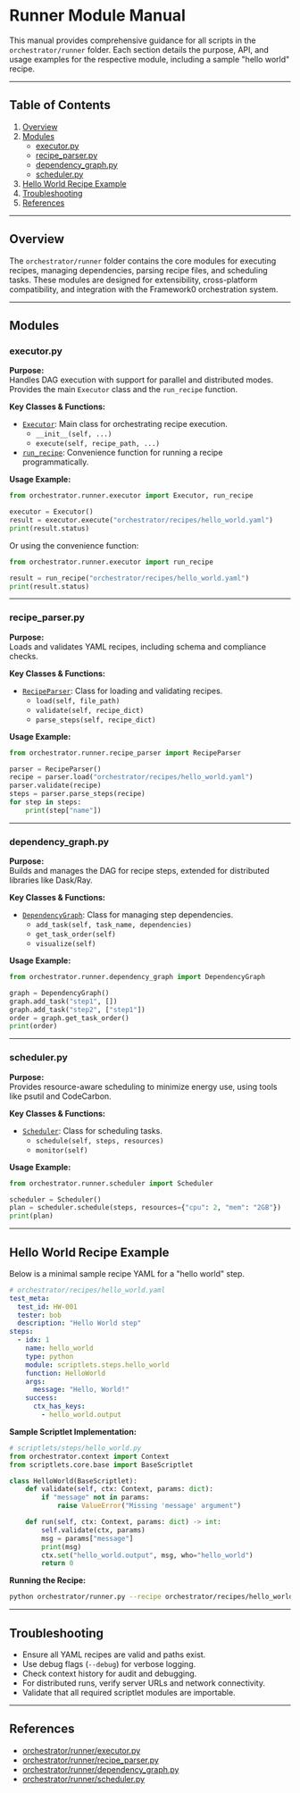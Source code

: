 # Runner Module Manual

This manual provides comprehensive guidance for all scripts in the `orchestrator/runner` folder. Each section details the purpose, API, and usage examples for the respective module, including a sample "hello world" recipe.

---

## Table of Contents

1. [Overview](#overview)
2. [Modules](#modules)
    - [executor.py](#executorpy)
    - [recipe_parser.py](#recipe_parserpy)
    - [dependency_graph.py](#dependency_graphpy)
    - [scheduler.py](#schedulerpy)
3. [Hello World Recipe Example](#hello-world-recipe-example)
4. [Troubleshooting](#troubleshooting)
5. [References](#references)

---

## Overview

The `orchestrator/runner` folder contains the core modules for executing recipes, managing dependencies, parsing recipe files, and scheduling tasks. These modules are designed for extensibility, cross-platform compatibility, and integration with the Framework0 orchestration system.

---

## Modules

### executor.py

**Purpose:**  
Handles DAG execution with support for parallel and distributed modes. Provides the main `Executor` class and the `run_recipe` function.

**Key Classes & Functions:**  
- [`Executor`](orchestrator/runner/executor.py): Main class for orchestrating recipe execution.
    - `__init__(self, ...)`
    - `execute(self, recipe_path, ...)`
- [`run_recipe`](orchestrator/runner/executor.py): Convenience function for running a recipe programmatically.

**Usage Example:**
```python
from orchestrator.runner.executor import Executor, run_recipe

executor = Executor()
result = executor.execute("orchestrator/recipes/hello_world.yaml")
print(result.status)
```

Or using the convenience function:
```python
from orchestrator.runner.executor import run_recipe

result = run_recipe("orchestrator/recipes/hello_world.yaml")
print(result.status)
```

---

### recipe_parser.py

**Purpose:**  
Loads and validates YAML recipes, including schema and compliance checks.

**Key Classes & Functions:**  
- [`RecipeParser`](orchestrator/runner/recipe_parser.py): Class for loading and validating recipes.
    - `load(self, file_path)`
    - `validate(self, recipe_dict)`
    - `parse_steps(self, recipe_dict)`

**Usage Example:**
```python
from orchestrator.runner.recipe_parser import RecipeParser

parser = RecipeParser()
recipe = parser.load("orchestrator/recipes/hello_world.yaml")
parser.validate(recipe)
steps = parser.parse_steps(recipe)
for step in steps:
    print(step["name"])
```

---

### dependency_graph.py

**Purpose:**  
Builds and manages the DAG for recipe steps, extended for distributed libraries like Dask/Ray.

**Key Classes & Functions:**  
- [`DependencyGraph`](orchestrator/runner/dependency_graph.py): Class for managing step dependencies.
    - `add_task(self, task_name, dependencies)`
    - `get_task_order(self)`
    - `visualize(self)`

**Usage Example:**
```python
from orchestrator.runner.dependency_graph import DependencyGraph

graph = DependencyGraph()
graph.add_task("step1", [])
graph.add_task("step2", ["step1"])
order = graph.get_task_order()
print(order)
```

---

### scheduler.py

**Purpose:**  
Provides resource-aware scheduling to minimize energy use, using tools like psutil and CodeCarbon.

**Key Classes & Functions:**  
- [`Scheduler`](orchestrator/runner/scheduler.py): Class for scheduling tasks.
    - `schedule(self, steps, resources)`
    - `monitor(self)`

**Usage Example:**
```python
from orchestrator.runner.scheduler import Scheduler

scheduler = Scheduler()
plan = scheduler.schedule(steps, resources={"cpu": 2, "mem": "2GB"})
print(plan)
```

---

## Hello World Recipe Example

Below is a minimal sample recipe YAML for a "hello world" step.

```yaml
# orchestrator/recipes/hello_world.yaml
test_meta:
  test_id: HW-001
  tester: bob
  description: "Hello World step"
steps:
  - idx: 1
    name: hello_world
    type: python
    module: scriptlets.steps.hello_world
    function: HelloWorld
    args:
      message: "Hello, World!"
    success:
      ctx_has_keys:
        - hello_world.output
```

**Sample Scriptlet Implementation:**
```python
# scriptlets/steps/hello_world.py
from orchestrator.context import Context
from scriptlets.core.base import BaseScriptlet

class HelloWorld(BaseScriptlet):
    def validate(self, ctx: Context, params: dict):
        if "message" not in params:
            raise ValueError("Missing 'message' argument")

    def run(self, ctx: Context, params: dict) -> int:
        self.validate(ctx, params)
        msg = params["message"]
        print(msg)
        ctx.set("hello_world.output", msg, who="hello_world")
        return 0
```

**Running the Recipe:**
```bash
python orchestrator/runner.py --recipe orchestrator/recipes/hello_world.yaml --debug
```

---

## Troubleshooting

- Ensure all YAML recipes are valid and paths exist.
- Use debug flags (`--debug`) for verbose logging.
- Check context history for audit and debugging.
- For distributed runs, verify server URLs and network connectivity.
- Validate that all required scriptlet modules are importable.

---

## References

- [orchestrator/runner/executor.py](orchestrator/runner/executor.py)
- [orchestrator/runner/recipe_parser.py](orchestrator/runner/recipe_parser.py)
- [orchestrator/runner/dependency_graph.py](orchestrator/runner/dependency_graph.py)
- [orchestrator/runner/scheduler.py](orchestrator/runner/scheduler.py)